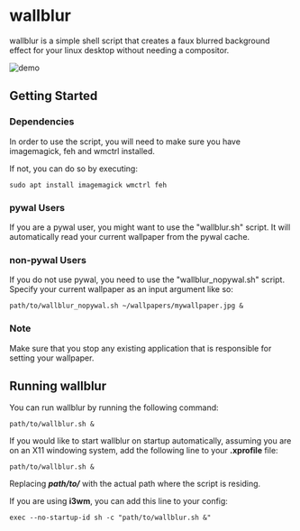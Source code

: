 # wallblur

wallblur is a simple shell script that creates a faux blurred background effect for your linux desktop without needing a compositor.

![demo](https://github.com/turing753/wallblur/blob/master/demo.gif)

## Getting Started

### Dependencies

In order to use the script, you will need to make sure you have imagemagick, feh and wmctrl installed.

If not, you can do so by executing:

```
sudo apt install imagemagick wmctrl feh
```

### pywal Users

If you are a pywal user, you might want to use the "wallblur.sh" script. It will automatically read your current wallpaper from the pywal cache.

### non-pywal Users

If you do not use pywal, you need to use the "wallblur_nopywal.sh" script.  
Specify your current wallpaper as an input argument like so:  

```
path/to/wallblur_nopywal.sh ~/wallpapers/mywallpaper.jpg &
```

### Note

Make sure that you stop any existing application that is responsible for setting your wallpaper.


## Running wallblur

You can run wallblur by running the following command:

```
path/to/wallblur.sh &
```

If you would like to start wallblur on startup automatically, assuming you are on an X11 windowing system, add the following line to your **.xprofile** file:

```
path/to/wallblur.sh &
```

Replacing ***path/to/*** with the actual path where the script is residing.

If you are using **i3wm**, you can add this line to your config:

```
exec --no-startup-id sh -c "path/to/wallblur.sh &"
```
